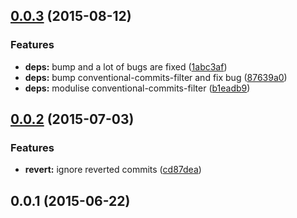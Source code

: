 <a name="0.0.3"></a>
## [0.0.3](https://github.com/stevemao/conventional-recommended-bump/compare/v0.0.2...v0.0.3) (2015-08-12)


### Features

* **deps:** bump and a lot of bugs are fixed ([1abc3af](https://github.com/stevemao/conventional-recommended-bump/commit/1abc3af))
* **deps:** bump conventional-commits-filter and fix bug ([87639a0](https://github.com/stevemao/conventional-recommended-bump/commit/87639a0))
* **deps:** modulise conventional-commits-filter ([b1eadb9](https://github.com/stevemao/conventional-recommended-bump/commit/b1eadb9))



<a name="0.0.2"></a>
## [0.0.2](https://github.com/stevemao/conventional-recommended-bump/compare/v0.0.1...v0.0.2) (2015-07-03)


### Features

* **revert:** ignore reverted commits ([cd87dea](https://github.com/stevemao/conventional-recommended-bump/commit/cd87dea))



<a name="0.0.1"></a>
## 0.0.1 (2015-06-22)




